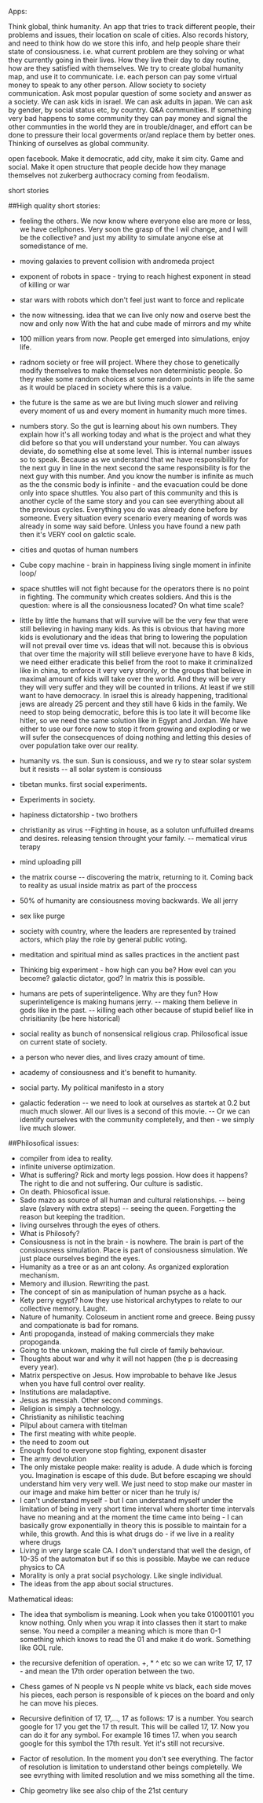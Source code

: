 Apps:

Think global, think humanity. An app that tries to track different people, their problems and issues, their location on scale of cities. Also records history, and need to think how do we store this info, and help people share their state of consiousness. i.e. what current problem are they solving or what they currently going in their lives. How they live their day to day routine, how are they satisfied with themselves. We try to create global humanity map, and use it to communicate. i.e. each person can pay some virtual money to speak to any other person. Allow society to society communication. Ask most popular question of some society and answer as a society. We can ask kids in israel. We can ask adults in japan. We can ask by gender, by social status etc, by country. Q&A communities. If something very bad happens to some community they can pay money and signal the other communties in the world they are in trouble/dnager, and effort can be done to pressure their local goverments or/and replace them by better ones. Thinking of ourselves as global community. 

open facebook. Make it democratic, add city, make it sim city. Game and social. Make it open structure that people decide how they manage themselves not zukerberg authocracy coming from feodalism. 


short stories 

##High quality short stories: 
- feeling the others. We now know where everyone else are more or less, we have cellphones. Very soon the grasp of the I wil change, and I will be the collective? and just my ability to simulate anyone else at somedistance of me. 
- moving galaxies to prevent collision with andromeda project
- exponent of robots in space - trying to reach highest exponent in stead of killing or war 
- star wars with robots which don't feel just want to force and replicate 
- the now witnessing. idea that we can live only now and oserve best the now and only now 
With the hat and cube made of mirrors and my white 
- 100 million years from now. People get emerged into simulations, enjoy life. 
- radnom society or free will project. Where they chose to genetically modify themselves to make themselves non deterministic people. So they make some random choices at some random points in life the same as it would be placed in society where this is a value. 

- the future is the same as we are but living much slower and reliving every moment of us and every moment in humanity much more times. 

- numbers story. So the gut is learning about his own numbers. They explain how it's all working today and what is the project and what they did before so that you will understand your number. You can always deviate, do something else at some level. This is internal number issues so to speak. Because as we understand that we have responsibility for the next guy in line in the next second the same responsibility is for the next guy with this number. And you know the number is infinite as much as the the consmic body is infinite - and the evacuation could be done only into space shuttles. You also part of this community and this is another cycle of the same story and you can see everything about all the previous cycles. Everything you do was already done before by someone. Every situation every scenario every meaning of words was already in some way said before. Unless you have found a new path then it's VERY cool on galctic scale. 

- cities and quotas of human numbers 
- Сube copy machine - brain in happiness living single moment in infinite loop/
- space shuttles will not fight because for the operators there is no point in fighting. The community which creates soldiers. And this is the question: where is all the consiousness located? On what time scale? 

- little by little the humans that will survive will be the very few that were still believing in having many kids. As this is obvious that having more kids is evolutionary and the ideas that bring to lowering the population will not prevail over time vs. ideas that will not. because this is obvious that over time the majority will still believe everyone have to have 8 kids, we need either eradicate this belief from the root to make it criminalized like in china, to enforce it very very stronly, or the groups that believe in maximal amount of kids will take over the world. And they will be very they will very suffer and they will be counted in trilions. At least if we still want to have democracy. In israel this is already happening, traditional jews are already 25 percent and they still have 6 kids in the family. We need to stop being democratic, before this is too late it will become like hitler, so we need the same solution like in Egypt and Jordan. We have either to use our force now to stop it from growing and exploding or we will sufer the consecquences of doing nothing and letting this desies of over population take over our reality. 

- humanity vs. the sun. Sun is consiouss, and we ry to stear solar system but it resists 
-- all solar system is consiouss 
- tibetan munks. first social experiments. 
- Experiments in society. 
- hapiness dictatorship - two brothers 
- christianity as virus 
--Fighting in house, as a soluton unfulfuilled dreams and desires. releasing tension throught your family. 
-- mematical virus terapy 
- mind uploading pill 
- the matrix course 
-- discovering the matrix, returning to it. Coming back to reality as usual inside matrix as part of the proccess
- 50% of humanity are consiousness moving backwards. We all jerry 
- sex like purge 
- society with country, where the leaders are represented by trained actors, which play the role by general public voting.
- meditation and spiritual mind as salles practices in the anctient past 
- Thinking big experiment - how high can you be? How evel can you become? galactic dictator, god? In matrix this is possible. 
- humans are pets of superinteligence. Why are they fun? How superinteligence is making humans jerry. 
-- making them believe in gods like in the past. 
-- killing each other because of stupid belief like in chrisitianity (be here historical)
- social reality as bunch of nonsensical religious crap. Philosofical issue on current state of society. 
- a person who never dies, and lives crazy amount of time.  
- academy of consiousness and it's benefit to humanity.
- social party. My political manifesto in a story
- galactic federation 
-- we need to look at ourselves as startek at 0.2 but much much slower. All our lives is a second of this movie. 
-- Or we can identify ourselves with the community completelly, and then - we simply live much slower. 


##Philosofical issues:

- compiler from idea to reality. 
- infinite universe optimization. 
- What is suffering? Rick and morty legs possion. How does it happens? The right to die and not suffering. Our culture is sadistic. 
- On death. Phiosofical issue. 
- Sado mazo as source of all human and cultural relationships. 
-- being slave (slavery with extra steps)
-- seeing the queen. Forgetting the reason but keeping the tradition. 
- living ourselves through the eyes of others. 
- What is Philosofy? 
- Consiousness is not in the brain - is nowhere. The brain is part of the consiousness simulation. Place is part of consiousness simulation. We just place ourselves begind the eyes. 
- Humanity as a tree or as an ant colony. As organized exploration mechanism. 
- Memory and illusion. Rewriting the past. 
- The concept of sin as manipulation of human psyche as a hack. 
- Kety perry egypt? how they use historical archytypes to relate to our collective memory. Laught. 
- Nature of humanity. Coloseum in anctient rome and greece. Being pussy and compationate is bad for romans. 
- Anti propoganda, instead of making commercials they make propoganda. 
- Going to the unkown, making the full circle of family behaviour. 
- Thoughts about war and why it will not happen (the p is decreasing every year). 
- Matrix perspective on Jesus. How improbable to behave like Jesus when you have full control over reality.
- Institutions are maladaptive. 
- Jesus as messiah. Other second commings. 
- Religion is simply a technology. 
- Christianity as nihilistic teaching 
- Pilpul about camera with titelman 
- The first meating with white people. 
- the need to zoom out
- Enough food to everyone stop fighting, exponent disaster
- The army devolution 
- The only mistake people make: reality is adude. A dude which is forcing you. Imagination is escape of this dude. But before escaping we should understand him very very well. We just need to stop make our master in our image and make him better or nicer than he truly is/
- I can't understand myself - but I can understand myself under the limitation of being in very short time interval where shorter time intervals have no meaning and at the moment the time came into being - I can basically grow exponentially in theory this is possible to maintain for a while, this growth. And this is what drugs do - if we live in a reality where drugs 
- Living in very large scale CA. I don't understand that well the design, of 10-35 of the automaton but if so this is possible. Maybe we can reduce physics to CA
- Morality is only a prat social psychology. Like single individual. 
- The ideas from the app about social structures. 

Mathematical ideas: 

- The idea that symbolism is meaning. Look when you take 010001101 you know nothing. Only when you wrap it into classes then it start to make sense. You need a compiler a meaning which is more than 0-1 something which knows to read the 01 and make it do work. Something like GOL rule. 
- the recursive defenition of operation. +, * ^ etc so we can write 17, 17, 17 - and mean the 17th order operation between the two. 
- Chess games of N people vs N people white vs black, each side moves his pieces, each person is responsible of k pieces on the board and only he can move his pieces. 
- Recursive definition of 17, 17,..., 17 as follows: 17 is a number. You search google for 17 you get the 17 th result. This will be called 17, 17. Now you can do it for any symbol. For example 16 times 17. when you search google for this symbol the 17th result. Yet it's still not recursive. 

- Factor of resolution. In  the moment you don't see everything. The factor of resolution is limitation to understand other beings completelly. We see evrything with limited resolution and we miss something all the time. 
- Chip geometry like see also chip of the 21st century 
